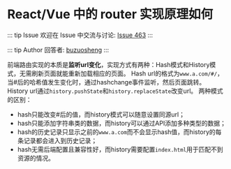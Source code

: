 # React/Vue 中的 router 实现原理如何



::: tip Issue 
 欢迎在 Issue 中交流与讨论: [Issue 463](https://github.com/shfshanyue/Daily-Question/issues/463) 
:::

::: tip Author 
回答者: [buzuosheng](https://github.com/buzuosheng) 
:::

前端路由实现的本质是**监听url变化**，实现方式有两种：Hash模式和History模式，无需刷新页面就能重新加载相应的页面。
Hash url的格式为`www.a.com/#/`，当#后的哈希值发生变化时，通过hashchange事件监听，然后页面跳转。
History url通过`history.pushState`和`history.replaceState`改变url。
两种模式的区别：

- hash只能改变#后的值，而history模式可以随意设置同源url；
- hash只能添加字符串类的数据，而history可以通过API添加多种类型的数据；
- hash的历史记录只显示之前的`www.a.com`而不会显示hash值，而history的每条记录都会进入到历史记录；
- hash无需后端配置且兼容性好，而history需要配置`index.html`用于匹配不到资源的情况。